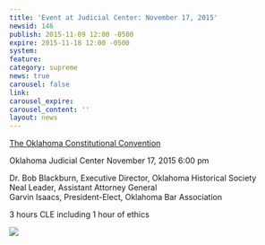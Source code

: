 ```yaml
---
title: 'Event at Judicial Center: November 17, 2015'
newsid: 146
publish: 2015-11-09 12:00 -0500
expire: 2015-11-18 12:00 -0500
system: 
feature: 
category: supreme
news: true
carousel: false
link: 
carousel_expire: 
carousel_content: ''
layout: news
---
```

<p><a href="http://www.oscn.net/static/constitutional-convention-cle.pdf" target="_blank">The Oklahoma Constitutional Convention</a></p>
<p>Oklahoma Judicial Center
November 17, 2015 
6:00 pm</p>
<p>Dr. Bob Blackburn, Executive Director, Oklahoma Historical Society<br>
Neal Leader, Assistant Attorney General<br>
Garvin Isaacs, President-Elect, Oklahoma Bar Association</p>
<p>3 hours CLE including 1 hour of ethics</p>
<img src="http://www.oscn.net/assets/img/const-cle.jpg" />